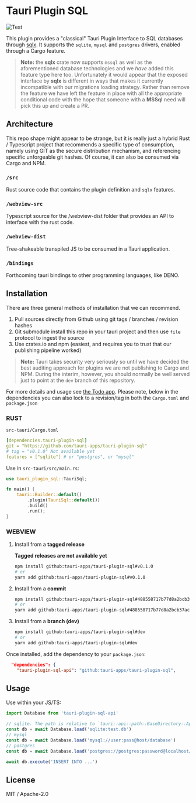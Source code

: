 # Tauri Plugin SQL

![Test](https://github.com/tauri-apps/tauri-plugin-sql/workflows/Test/badge.svg)

This plugin provides a "classical" Tauri Plugin Interface to SQL databases through [sqlx](https://github.com/launchbadge/sqlx).
It supports the `sqlite`, `mysql` and `postgres` drivers, enabled through a Cargo feature.

> **Note:** the **sqlx** crate now supports `mssql` as well as the aforementioned database technologies and we _have_ added this feature type here too. Unfortunately it would appear that the exposed interface by **sqlx** is different in ways that makes it currently incompatible with our migrations loading strategy. Rather than remove the feature we have left the feature in place with all the appropriate conditional code with the hope that someone with a **MSSql** need will pick this up and create a PR.

## Architecture

This repo shape might appear to be strange, but it is really just a hybrid Rust / Typescript project that recommends a specific type of consumption, namely using GIT as the secure distribution mechanism, and referencing specific unforgeable git hashes. Of course, it can also be consumed via Cargo and NPM.

### `/src`

Rust source code that contains the plugin definition and `sqlx` features.

### `/webview-src`

Typescript source for the /webview-dist folder that provides an API to interface with the rust code.

### `/webview-dist`

Tree-shakeable transpiled JS to be consumed in a Tauri application.

### `/bindings`

Forthcoming tauri bindings to other programming languages, like DENO.

## Installation

There are three general methods of installation that we can recommend.

1. Pull sources directly from Github using git tags / branches / revision hashes
2. Git submodule install this repo in your tauri project and then use `file` protocol to ingest the source
3. Use crates.io and npm (easiest, and requires you to trust that our publishing pipeline worked)

> **Note:** Tauri takes security very seriously so until we have decided the best auditing approach for plugins we are not publishing to Cargo and NPM. During the interim, however, you should normally be well served just to point at the `dev` branch of this repository.

For more details and usage see [the Todo app](examples/todos-app/). Please note, below in the dependencies you can also lock to a revision/tag in both the `Cargo.toml` and `package.json`

### RUST

`src-tauri/Cargo.toml`

```yaml
[dependencies.tauri-plugin-sql]
git = "https://github.com/tauri-apps/tauri-plugin-sql"
# tag = "v0.1.0" Not available yet
features = ["sqlite"] # or "postgres", or "mysql"
```

Use in `src-tauri/src/main.rs`:

```rust
use tauri_plugin_sql::TauriSql;

fn main() {
    tauri::Builder::default()
        .plugin(TauriSql::default())
        .build()
        .run();
}
```

### WEBVIEW

1. Install from a **tagged release**

   **Tagged releases are not available yet**

   ```sh
   npm install github:tauri-apps/tauri-plugin-sql#v0.1.0
   # or
   yarn add github:tauri-apps/tauri-plugin-sql#v0.1.0
   ```

2. Install from a **commit**

   ```sh
   npm install github:tauri-apps/tauri-plugin-sql#488558717b77d8a2bcb37acfd2eca9658aeadc8e
   # or
   yarn add github:tauri-apps/tauri-plugin-sql#488558717b77d8a2bcb37acfd2eca9658aeadc8e
   ```

3. Install from a **branch (dev)**

   ```sh
   npm install github:tauri-apps/tauri-plugin-sql#dev
   # or
   yarn add github:tauri-apps/tauri-plugin-sql#dev
   ```

Once installed, add the dependency to your `package.json`:

   ```json
     "dependencies": {
       "tauri-plugin-sql-api": "github:tauri-apps/tauri-plugin-sql",
   ```

## Usage

Use within your JS/TS:

```ts
import Database from 'tauri-plugin-sql-api'

// sqlite. The path is relative to `tauri::api::path::BaseDirectory::App`.
const db = await Database.load('sqlite:test.db')
// mysql
const db = await Database.load('mysql://user:pass@host/database')
// postgres
const db = await Database.load('postgres://postgres:password@localhost/test')

await db.execute('INSERT INTO ...')
```

## License

MIT / Apache-2.0
